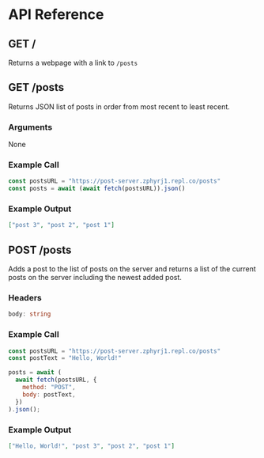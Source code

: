 # API Reference

## GET /

Returns a webpage with a link to `/posts`

## GET /posts

Returns JSON list of posts in order from most recent to least recent.

### Arguments

None

### Example Call

```js
const postsURL = "https://post-server.zphyrj1.repl.co/posts"
const posts = await (await fetch(postsURL)).json()
```

### Example Output

```json
["post 3", "post 2", "post 1"]
```

## POST /posts

Adds a post to the list of posts on the server and returns a list of the current posts on the server including the newest added post.

### Headers
```ts
body: string
```

### Example Call

```js
const postsURL = "https://post-server.zphyrj1.repl.co/posts"
const postText = "Hello, World!"

posts = await (
  await fetch(postsURL, {
    method: "POST",
    body: postText,
  })
).json();
```

### Example Output

```json
["Hello, World!", "post 3", "post 2", "post 1"]
```


